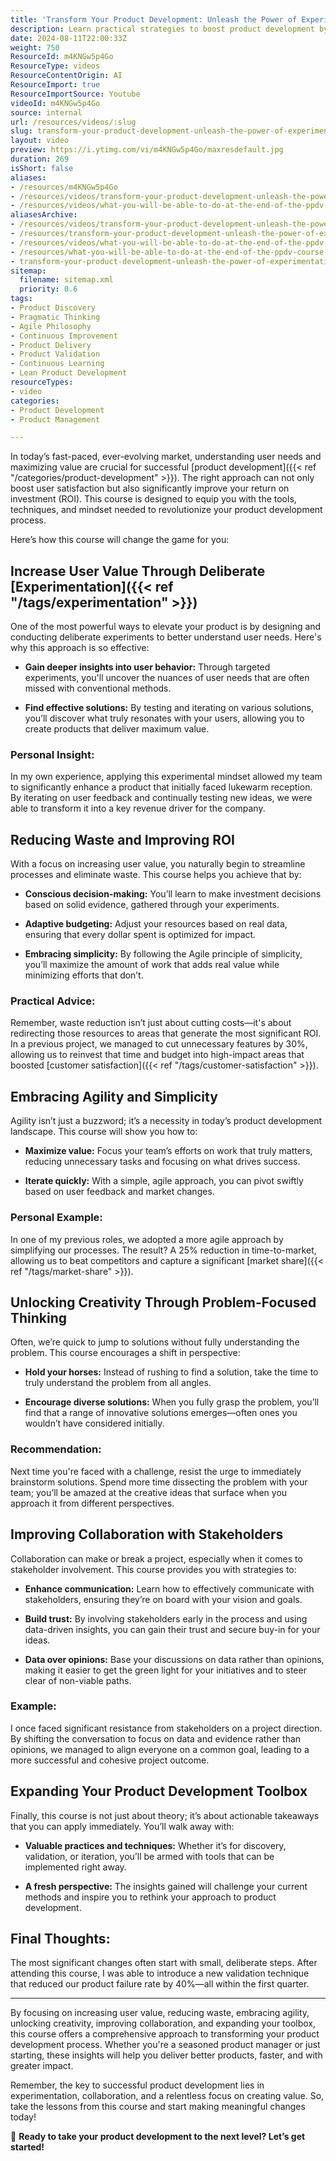 ```yaml
---
title: 'Transform Your Product Development: Unleash the Power of Experimentation and Collaboration'
description: Learn practical strategies to boost product development by using experimentation, agile methods, and collaboration to increase user value, reduce waste, and improve ROI.
date: 2024-08-11T22:00:33Z
weight: 750
ResourceId: m4KNGw5p4Go
ResourceType: videos
ResourceContentOrigin: AI
ResourceImport: true
ResourceImportSource: Youtube
videoId: m4KNGw5p4Go
source: internal
url: /resources/videos/:slug
slug: transform-your-product-development-unleash-the-power-of-experimentation-and-collaboration
layout: video
preview: https://i.ytimg.com/vi/m4KNGw5p4Go/maxresdefault.jpg
duration: 269
isShort: false
aliases:
- /resources/m4KNGw5p4Go
- /resources/videos/transform-your-product-development-unleash-the-power-of-experimentation-and-collaboration
- /resources/videos/what-you-will-be-able-to-do-at-the-end-of-the-ppdv-course
aliasesArchive:
- /resources/videos/transform-your-product-development-unleash-the-power-of-experimentation-and-collaboration
- /resources/transform-your-product-development-unleash-the-power-of-experimentation-and-collaboration
- /resources/videos/what-you-will-be-able-to-do-at-the-end-of-the-ppdv-course
- /resources/what-you-will-be-able-to-do-at-the-end-of-the-ppdv-course
- transform-your-product-development-unleash-the-power-of-experimentation-and-collaboration
sitemap:
  filename: sitemap.xml
  priority: 0.6
tags:
- Product Discovery
- Pragmatic Thinking
- Agile Philosophy
- Continuous Improvement
- Product Delivery
- Product Validation
- Continuous Learning
- Lean Product Development
resourceTypes:
- video
categories:
- Product Development
- Product Management

---
```

In today’s fast-paced, ever-evolving market, understanding user needs and maximizing value are crucial for successful [product development]({{< ref "/categories/product-development" >}}). The right approach can not only boost user satisfaction but also significantly improve your return on investment (ROI). This course is designed to equip you with the tools, techniques, and mindset needed to revolutionize your product development process.

Here’s how this course will change the game for you:

## **Increase User Value Through Deliberate [Experimentation]({{< ref "/tags/experimentation" >}})**

One of the most powerful ways to elevate your product is by designing and conducting deliberate experiments to better understand user needs. Here's why this approach is so effective:

- **Gain deeper insights into user behavior:** Through targeted experiments, you'll uncover the nuances of user needs that are often missed with conventional methods.

- **Find effective solutions:** By testing and iterating on various solutions, you’ll discover what truly resonates with your users, allowing you to create products that deliver maximum value.

### **Personal Insight:**

In my own experience, applying this experimental mindset allowed my team to significantly enhance a product that initially faced lukewarm reception. By iterating on user feedback and continually testing new ideas, we were able to transform it into a key revenue driver for the company.

## **Reducing Waste and Improving ROI**

With a focus on increasing user value, you naturally begin to streamline processes and eliminate waste. This course helps you achieve that by:

- **Conscious decision-making:** You’ll learn to make investment decisions based on solid evidence, gathered through your experiments.

- **Adaptive budgeting:** Adjust your resources based on real data, ensuring that every dollar spent is optimized for impact.

- **Embracing simplicity:** By following the Agile principle of simplicity, you’ll maximize the amount of work that adds real value while minimizing efforts that don’t.

### **Practical Advice:**

Remember, waste reduction isn’t just about cutting costs—it's about redirecting those resources to areas that generate the most significant ROI. In a previous project, we managed to cut unnecessary features by 30%, allowing us to reinvest that time and budget into high-impact areas that boosted [customer satisfaction]({{< ref "/tags/customer-satisfaction" >}}).

## **Embracing Agility and Simplicity**

Agility isn’t just a buzzword; it’s a necessity in today’s product development landscape. This course will show you how to:

- **Maximize value:** Focus your team’s efforts on work that truly matters, reducing unnecessary tasks and focusing on what drives success.

- **Iterate quickly:** With a simple, agile approach, you can pivot swiftly based on user feedback and market changes.

### **Personal Example:**

In one of my previous roles, we adopted a more agile approach by simplifying our processes. The result? A 25% reduction in time-to-market, allowing us to beat competitors and capture a significant [market share]({{< ref "/tags/market-share" >}}).

## **Unlocking Creativity Through Problem-Focused Thinking**

Often, we’re quick to jump to solutions without fully understanding the problem. This course encourages a shift in perspective:

- **Hold your horses:** Instead of rushing to find a solution, take the time to truly understand the problem from all angles.

- **Encourage diverse solutions:** When you fully grasp the problem, you’ll find that a range of innovative solutions emerges—often ones you wouldn’t have considered initially.

### **Recommendation:**

Next time you're faced with a challenge, resist the urge to immediately brainstorm solutions. Spend more time dissecting the problem with your team; you’ll be amazed at the creative ideas that surface when you approach it from different perspectives.

## **Improving Collaboration with Stakeholders**

Collaboration can make or break a project, especially when it comes to stakeholder involvement. This course provides you with strategies to:

- **Enhance communication:** Learn how to effectively communicate with stakeholders, ensuring they’re on board with your vision and goals.

- **Build trust:** By involving stakeholders early in the process and using data-driven insights, you can gain their trust and secure buy-in for your ideas.

- **Data over opinions:** Base your discussions on data rather than opinions, making it easier to get the green light for your initiatives and to steer clear of non-viable paths.

### **Example:**

I once faced significant resistance from stakeholders on a project direction. By shifting the conversation to focus on data and evidence rather than opinions, we managed to align everyone on a common goal, leading to a more successful and cohesive project outcome.

## **Expanding Your Product Development Toolbox**

Finally, this course is not just about theory; it’s about actionable takeaways that you can apply immediately. You’ll walk away with:

- **Valuable practices and techniques:** Whether it’s for discovery, validation, or iteration, you’ll be armed with tools that can be implemented right away.

- **A fresh perspective:** The insights gained will challenge your current methods and inspire you to rethink your approach to product development.

## **Final Thoughts:**

The most significant changes often start with small, deliberate steps. After attending this course, I was able to introduce a new validation technique that reduced our product failure rate by 40%—all within the first quarter.

* * *

By focusing on increasing user value, reducing waste, embracing agility, unlocking creativity, improving collaboration, and expanding your toolbox, this course offers a comprehensive approach to transforming your product development process. Whether you're a seasoned product manager or just starting, these insights will help you deliver better products, faster, and with greater impact.

Remember, the key to successful product development lies in experimentation, collaboration, and a relentless focus on creating value. So, take the lessons from this course and start making meaningful changes today!

🚀 **Ready to take your product development to the next level? Let’s get started!**
